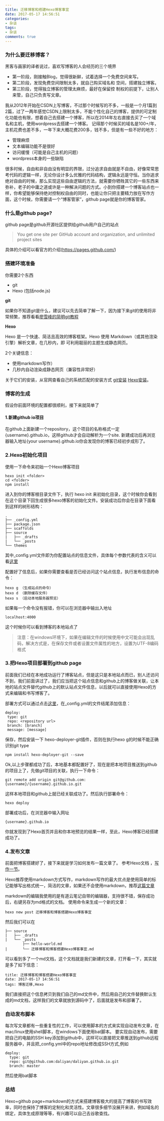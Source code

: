 ```yaml
---
title: 迁移博客和搭建Hexo博客事宜
date: 2017-05-17 14:56:51
categories:
- 杂谈
tags:
- 杂谈
comments: true
---
```

### **为什么要迁移博客？**
 
 黑客与画家的译者说过，喜欢写博客的人会经历的三个境界
 
   - 第一阶段，刚接触Blog，觉得很新鲜，试着选择一个免费空间来写。
   - 第二阶段，发现免费空间限制太多，就自己购买域名和   空间，搭建独立博客。
   - 第三阶段，觉得独立博客的管理太麻烦，最好在保留控   制权的前提下，让别人来管，自己只负责写文章。
   
我从2012年开始在CSDN上写博客，不过那个时候写的不多，一般是一个月1篇到2篇，过了一两年感觉CSDN上限制太多，不能个性化自己的博客，提供的可定制化功能也有限，想着自己去搭建一个博客，所以在2014年左右直接去买了一个域名和主机，使用wordpress去搭建一个博客。
记得那个时候买的域名是100+/年，主机花费也差不多，一年下来大概花费200多，钱不多，但是有一些不好的地方：
 
  - 管理麻烦
  - 文本编辑功能不是很好
  - 访问缓慢（可能是自己主机的问题）
  - wordpress本身的一些缺陷
  
  

很多时候，自由和非自由没有明显的界限，过分追求自由就是不自由，好像常常思考代码的逻辑一样，无论你设计多么优雅的代码结构，逻辑永远是守恒。当你追求绝对自由的时候，那么实现这些自由逻辑的方法，就需要你牺牲其它的一些东西来弥补，老子的中庸之道或许是一种解决问题的方式。小到你搭建一个博客站点也一样，你希望能够保持绝对控制权自由的同时，也能让你只把主要精力放在写作方面，这个时候，你需要请一个“博客管家”，github page就是你的博客管家。

### 什么是github page?

 github page是github开源社区提供给github用户自己的站点
  
> You get one site per GitHub account and organization, 
and unlimited project sites

具体的介绍可以看官方的介绍(https://pages.github.com/)

### 搭建环境准备

你需要2个东西

  - git
  - Hexo (包括node.js)
 
**git**

如果你不知道git是什么，建议可以先去简单了解一下，因为接下来git的使用将非常频繁，推荐看看[廖雪峰的简明git教程](http://www.liaoxuefeng.com/wiki/0013739516305929606dd18361248578c67b8067c8c017b000/001373962845513aefd77a99f4145f0a2c7a7ca057e7570000)
  
**Hexo**

 Hexo 是一个快速、简洁且高效的博客框架。Hexo 使用 Markdown（或其他渲染引擎）解析文章，在几秒内，即 可利用靓丽的主题生成静态网页。

2个关键信息：

- 使用markdown写作）
- 几秒内自动渲染成静态网页（兼容性非常好）


关于它们的安装，从官网查看自己的系统匹配的安装方式
[git安装](https://git-scm.com/downloads) [Hexo安装](https://hexo.io/zh-cn/docs/)。


### **博客的生成**

假设你前面环境的配置都很顺利，接下来就简单了

#### 1.新建github io项目

在github上面新建一个repository，这个项目的名称格式一定{username}.github.io，这样github才会自动解析为一个site. 新建成功后再浏览器输入地址{your username}.github.io你会发现你的博客已经初步成形了。


### 2.Hexo初始化项目

使用一下命令来初始一个Hexo博客项目

```
hexo init <folder>
cd <folder>
npm install
```
进入到你的博客根目录文件下，执行 hexo init 来初始化目录，这个时候你会看到在这个目录下回生成很多hexo博客的初始化文件。安装成功后你会在目录下面看到这样的树形结构：

```
.
├── _config.yml
├── package.json
├── scaffolds
├── source
|   ├── _drafts
|   └── _posts
└── themes

```
 其中_config.yml文件即为你配置站点的信息文件，具体每个参数代表的含义可以看[这里](https://hexo.io/zh-cn/docs/configuration.html)
 
 配置好了信息后，如果你需要查看是否已经访问这个站点信息，执行发布信息的命令：
 
 ```
 hexo g （生成站点的命令）
 hexo d （删除缓存文件）
 hexo s （启动本地服务器预览）
 ```
 如果每一个命令没有报错，你可以在浏览器中输出入地址
 ```
 localhost:4000
 ```
 这个时候你可以看到博客的本地站点了
 
 > 注意：在windows环境下，如果在编辑文件的时候使用中文可能会出现乱码，解决方式是，在保存文件或者设置文件属性的地方，设置为UTF-8编码格式
 
 ### 3.把Hexo项目部署到github page
 
 前面我们已经在本地成功运行了博客站点，但是这只是本地站点而已，别人还访问不到，我们前面讲过了，我们应当把这个站点信息和github上的博客做关联，让本地的站点文件替代github上的默认站点文件信息，以后就可以直接使用Hexo的方式来编辑和书写博客了。
 
 部署方式可以通过点击[这里](https://hexo.io/zh-cn/docs/deployment.html)，在_config.yml的文件结尾添加信息：
 
 ```
 deploy:
  type: git
  repo: <repository url>
  branch: [branch]
  message: [message]
 ```
 保存，然后安装一下 hexo-deployer-git插件，否则在执行hexo g的时候不能正确识别git type
 
 ```
 npm install hexo-deployer-git --save

 ```
 
 Ok,以上步骤都成功了后，本地基本都配置好了，现在是把本地项目推送到github的项目上了，先做git项目的关联，执行一下命令：
 
 ```
 git remote add origin git@github.com:{username}/{username}.github.io.git

 ```
 这样本地项目和github上就已经关联成功了。然后执行部署命令：
 
 ```
 hexo deploy
 ```
 
部署成功后，在浏览器中输入网址
 ```
 {username}.github.io
 ```
 你就发现到了Hexo首页并且和你本地预览的结果一样，至此，Hexo博客已经搭建成功了。
 
 
 ### 4.发布文章
 
 前面把博客搭建好了，接下来就是学习如何发布一篇文章了。
 参考Hexo文档 ，[写作一节](https://hexo.io/zh-cn/docs/writing.html)。
 
Hexo推荐使用markdown方式写作，markdown写作的最大优点是使用简单的标记能够写出格式统一，简洁的文章，如果还不会使用markdown，推荐[这篇文章](http://wowubuntu.com/markdown/)

markdown的编辑我使用的是有道云笔记自带的编辑器，支持很不错，保存成功后，右键另存为md格式的文档。
使用命令来生成一个新的文章：

```
hexo new post 迁移博客和博客搭建Hexo博客事宜

```

然后我们可以在

```
├── source
|   ├── _drafts
|   └── _posts
        ├── hello-world.md
|       └── 迁移博客和博客搭建Hexo博客事宜.md 

```

可以看到多了一个md文档，这个文档就是我们新建的文章，打开看一下，其实就是多了如下信息：

```
title: 迁移博客和博客搭建Hexo博客事宜
date: 2017-05-17 14:56:51
tags: 博客迁移,Hexo
```

我们直接把这个信息拷贝到我们自己的md文件中，然后用自己的文件替换默认生成的md文档，这样我们的文章就放到源码中了，后面就是发布和部署了。

### 自动发布脚本

每次写文章都有一些重复性的工作，可以使用脚本的方式来实现自动发布文章，在mac/linux使用shell脚本，在windows下面使用bat脚本。
要实现自动发布，需要把自己的电脑的SSH key添加到github中，这样可以直接把文章推送到github远程服务器中，并且把_config.yml中的repo地址修改成SSH方式,例如

```
deploy:
  type: git
  repo: git@github.com:daliyan/daliyan.github.io.git
  branch: master
```

然后使用bat脚本
### 总结

Hexo+github page+markdown的方式来搭建博客极大的提高了博客的书写效率，同时也保持了博客的定制化和灵活性。文章很多细节没展开来讲，例如域名的绑定，具体生成原理等等，有兴趣可以自己去谷歌查找。